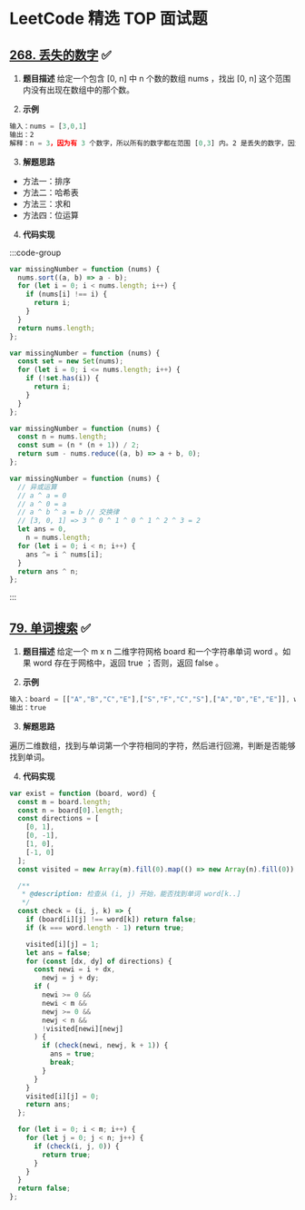 # LeetCode 精选 TOP 面试题

## [268. 丢失的数字](https://leetcode-cn.com/problems/missing-number/) :white_check_mark:

1. **题目描述**
   给定一个包含 [0, n] 中 n 个数的数组 nums ，找出 [0, n] 这个范围内没有出现在数组中的那个数。

2. **示例**

```js
输入：nums = [3,0,1]
输出：2
解释：n = 3，因为有 3 个数字，所以所有的数字都在范围 [0,3] 内。2 是丢失的数字，因为它没有出现在 nums 中。
```

3. **解题思路**

- 方法一：排序
- 方法二：哈希表
- 方法三：求和
- 方法四：位运算

4. **代码实现**

:::code-group

```js [方法一：排序]
var missingNumber = function (nums) {
  nums.sort((a, b) => a - b);
  for (let i = 0; i < nums.length; i++) {
    if (nums[i] !== i) {
      return i;
    }
  }
  return nums.length;
};
```

```js [方法二：哈希表]
var missingNumber = function (nums) {
  const set = new Set(nums);
  for (let i = 0; i <= nums.length; i++) {
    if (!set.has(i)) {
      return i;
    }
  }
};
```

```js [方法三：求和]
var missingNumber = function (nums) {
  const n = nums.length;
  const sum = (n * (n + 1)) / 2;
  return sum - nums.reduce((a, b) => a + b, 0);
};
```

```js [方法四：位运算]
var missingNumber = function (nums) {
  // 异或运算
  // a ^ a = 0
  // a ^ 0 = a
  // a ^ b ^ a = b // 交换律
  // [3, 0, 1] => 3 ^ 0 ^ 1 ^ 0 ^ 1 ^ 2 ^ 3 = 2
  let ans = 0,
    n = nums.length;
  for (let i = 0; i < n; i++) {
    ans ^= i ^ nums[i];
  }
  return ans ^ n;
};
```

:::

## [79. 单词搜索](https://leetcode-cn.com/problems/word-search/) :white_check_mark:

1. **题目描述**
   给定一个 m x n 二维字符网格 board 和一个字符串单词 word 。如果 word 存在于网格中，返回 true ；否则，返回 false 。

2. **示例**

```js
输入：board = [["A","B","C","E"],["S","F","C","S"],["A","D","E","E"]], word = "ABCCED"
输出：true
```

3. **解题思路**

遍历二维数组，找到与单词第一个字符相同的字符，然后进行回溯，判断是否能够找到单词。

4. **代码实现**

```js
var exist = function (board, word) {
  const m = board.length;
  const n = board[0].length;
  const directions = [
    [0, 1],
    [0, -1],
    [1, 0],
    [-1, 0]
  ];
  const visited = new Array(m).fill(0).map(() => new Array(n).fill(0));

  /**
   * @description: 检查从 (i, j) 开始，能否找到单词 word[k..]
   */
  const check = (i, j, k) => {
    if (board[i][j] !== word[k]) return false;
    if (k === word.length - 1) return true;

    visited[i][j] = 1;
    let ans = false;
    for (const [dx, dy] of directions) {
      const newi = i + dx,
        newj = j + dy;
      if (
        newi >= 0 &&
        newi < m &&
        newj >= 0 &&
        newj < n &&
        !visited[newi][newj]
      ) {
        if (check(newi, newj, k + 1)) {
          ans = true;
          break;
        }
      }
    }
    visited[i][j] = 0;
    return ans;
  };

  for (let i = 0; i < m; i++) {
    for (let j = 0; j < n; j++) {
      if (check(i, j, 0)) {
        return true;
      }
    }
  }
  return false;
};
```
